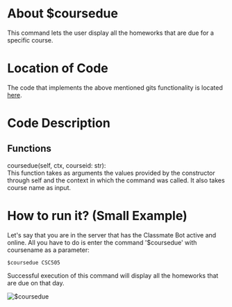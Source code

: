 # About $coursedue
This command lets the user display all the homeworks that are due for a specific course. 

# Location of Code
The code that implements the above mentioned gits functionality is located [here](https://github.com/lyonva/ClassMateBot/blob/main/src/cogs/deadline.py).

# Code Description
## Functions
coursedue(self, ctx, courseid: str): <br>
This function takes as arguments the values provided by the constructor through self and the context in which the command was called. It also takes course name as input.

# How to run it? (Small Example)
Let's say that you are in the server that has the Classmate Bot active and online. All you have to do is 
enter the command '$coursedue' with coursename as a parameter:

```
$coursedue CSC505
```
Successful execution of this command will display all the homeworks that are due on that day.

![$coursedue](https://github.com/lyonva/ClassMateBot/blob/main/data/media/coursedue.gif)